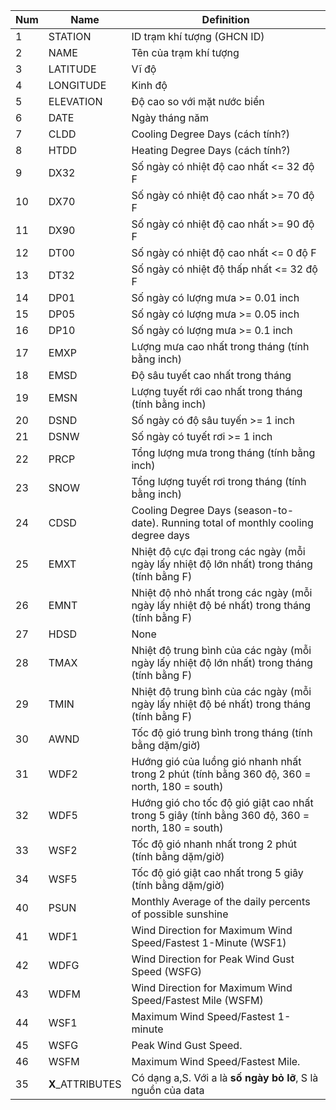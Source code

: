 | Num | Name              | Definition |
| --- | ----------        | ------------ |
| 1 | STATION           | ID trạm khí tượng (GHCN ID) |
| 2 | NAME              | Tên của trạm khí tượng |
| 3 | LATITUDE          | Vĩ độ |
| 4 | LONGITUDE         | Kinh độ |
| 5 | ELEVATION         | Độ cao so với mặt nước biển |
| 6 | DATE              | Ngày tháng năm |
| 7 | CLDD              | Cooling Degree Days (cách tính?) |
| 8 | HTDD              | Heating Degree Days (cách tính?) |
| 9 | DX32              | Số ngày có nhiệt độ cao nhất <= 32 độ F |
| 10 | DX70              | Số ngày có nhiệt độ cao nhất >= 70 độ F |
| 11 | DX90              | Số ngày có nhiệt độ cao nhất >= 90 độ F |
| 12 | DT00              | Số ngày có nhiệt độ cao nhất <= 0 độ F |
| 13 | DT32              | Số ngày có nhiệt độ thấp nhất <= 32 độ F |
| 14 | DP01              | Số ngày có lượng mưa >= 0.01 inch |
| 15 | DP05              | Số ngày có lượng mưa >= 0.05 inch |
| 16 | DP10              | Số ngày có lượng mưa >= 0.1 inch |
| 17 | EMXP              | Lượng mưa cao nhất trong tháng (tính bằng inch) |
| 18 | EMSD              | Độ sâu tuyết cao nhất trong tháng |
| 19 | EMSN              | Lượng tuyết rới cao nhất trong tháng (tính bằng inch) |
| 20 | DSND              | Số ngày có độ sâu tuyến >= 1 inch |
| 21 | DSNW              | Số ngày có tuyết rơi >= 1 inch |
| 22 | PRCP              | Tổng lượng mưa trong tháng (tính bằng inch) |
| 23 | SNOW              | Tổng lượng tuyết rơi trong tháng (tính bằng inch) |
| 24 | CDSD              | Cooling Degree Days (season-to-date). Running total of monthly cooling degree days |through the end of the most recent month |
| 25 | EMXT              | Nhiệt độ cực đại trong các ngày (mỗi ngày lấy nhiệt độ lớn nhất) trong tháng (tính bằng F) |
| 26 | EMNT              | Nhiệt độ nhỏ nhất trong các ngày (mỗi ngày lấy nhiệt độ bé nhất) trong tháng (tính bằng F) |
| 27 | HDSD              | None |
| 28 | TMAX              | Nhiệt độ trung bình của các ngày (mỗi ngày lấy nhiệt độ lớn nhất) trong tháng (tính bằng F) |
| 29 | TMIN              | Nhiệt độ trung bình của các ngày (mỗi ngày lấy nhiệt độ bé nhất) trong tháng (tính bằng F) |
| 30 | AWND              | Tốc độ gió trung bình trong tháng (tính bằng dặm/giờ) |
| 31 | WDF2              | Hướng gió của luồng gió nhanh nhất trong 2 phút (tính bằng 360 độ, 360 = north, 180 = south) |
| 32 | WDF5              | Hướng gió cho tốc độ gió giật cao nhất trong 5 giây (tính bằng 360 độ, 360 = north, 180 = south) |
| 33 | WSF2              | Tốc độ gió nhanh nhất trong 2 phút (tính bằng dặm/giờ) |
| 34 | WSF5              | Tốc độ gió giật cao nhất trong 5 giây (tính bằng dặm/giờ) |
| 40 | PSUN              | Monthly Average of the daily percents of possible sunshine |
| 41 | WDF1              | Wind Direction for Maximum Wind Speed/Fastest 1-Minute (WSF1) |
| 42 | WDFG              | Wind Direction for Peak Wind Gust Speed (WSFG) |
| 43 | WDFM              | Wind Direction for Maximum Wind Speed/Fastest Mile (WSFM) |
| 44 | WSF1              | Maximum Wind Speed/Fastest 1-minute |
| 45 | WSFG              | Peak Wind Gust Speed. |
| 46 | WSFM              | Maximum Wind Speed/Fastest Mile. |
| 35 | **X**_ATTRIBUTES  | Có dạng a,S. Với a là **số ngày bỏ lỡ**, S là nguồn của data |